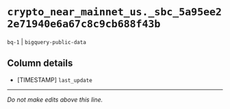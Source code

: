 # `crypto_near_mainnet_us._sbc_5a95ee22e71940e6a67c8c9cb688f43b`
`bq-1` | `bigquery-public-data`

## Column details
* [TIMESTAMP] `last_update`

-------------------------------------------------------------------------------
*Do not make edits above this line.*
